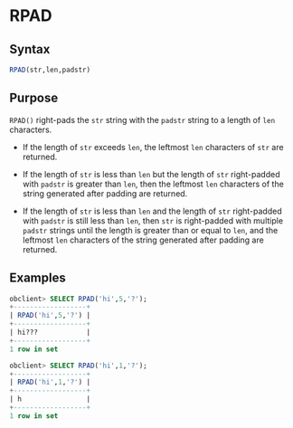 # RPAD

## Syntax

```sql
RPAD(str,len,padstr)
```

## Purpose

`RPAD()` right-pads the `str` string with the `padstr` string to a length of `len` characters.

* If the length of `str` exceeds `len`, the leftmost `len` characters of `str` are returned.

* If the length of `str` is less than `len` but the length of `str` right-padded with `padstr` is greater than `len`, then the leftmost `len` characters of the string generated after padding are returned.

* If the length of `str` is less than `len` and the length of `str` right-padded with `padstr` is still less than `len`, then `str` is right-padded with multiple `padstr` strings until the length is greater than or equal to `len`, and the leftmost `len` characters of the string generated after padding are returned.

## Examples

```sql
obclient> SELECT RPAD('hi',5,'?');
+------------------+
| RPAD('hi',5,'?') |
+------------------+
| hi???            |
+------------------+
1 row in set

obclient> SELECT RPAD('hi',1,'?');
+------------------+
| RPAD('hi',1,'?') |
+------------------+
| h                |
+------------------+
1 row in set
```
